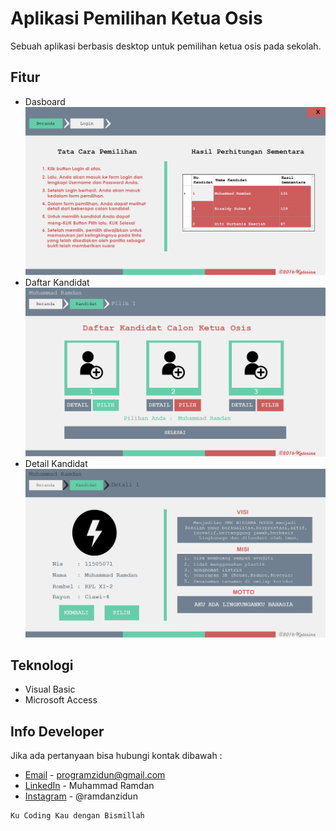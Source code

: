 # Aplikasi Pemilihan Ketua Osis
Sebuah aplikasi berbasis desktop untuk pemilihan ketua osis pada sekolah.

## Fitur
* Dasboard
![Foto Dashboard](ss_program/home.png "Form Dashboard")
* Daftar Kandidat
![Daftar Kandidat](ss_program/pilih.png "Daftar Kandidat")
* Detail Kandidat
![Foto Detail Kandidat](ss_program/detail.png "Detail Kandidat")

## Teknologi
* Visual Basic
* Microsoft Access

## Info Developer
Jika ada pertanyaan bisa hubungi kontak dibawah : 
* [Email](mailto:programzidun@gmail.com) - programzidun@gmail.com
* [LinkedIn](https://www.linkedin.com/in/ramdanzidun/) - Muhammad Ramdan
* [Instagram](https://www.instagram.com/ramdanzidun/) - @ramdanzidun


```
Ku Coding Kau dengan Bismillah
```

